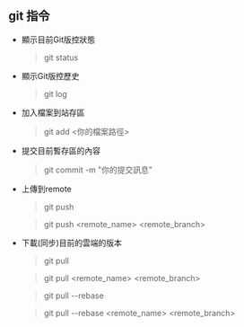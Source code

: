 ## git 指令
* 顯示目前Git版控狀態
    > git status

* 顯示Git版控歷史
    > git log

* 加入檔案到站存區
    > git add <你的檔案路徑>

* 提交目前暫存區的內容
    > git commit -m "你的提交訊息"

* 上傳到remote
    > git push

    > git push <remote_name> <remote_branch>

* 下載(同步)目前的雲端的版本
    > git pull

    > git pull <remote_name> <remote_branch> 

    > git pull --rebase
    
    > git pull --rebase <remote_name> <remote_branch>